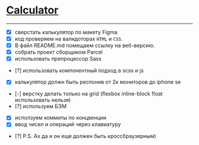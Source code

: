 # [Calculator](https://g5-freemen.github.io/Calculator/)

***

- [x] cверстать калькулятор по макету Figma
- [x] код проверяем на валидоторах ```HTML``` и ```CSS```.
- [x] В файл README.md помещаем ссылку на веб-версию.
- [x] собрать проект сборщиком Parcel
- [x] использовать препроцессор Sass
- [?] использовать компонентный подход в scss и js
- [x] калькулятор должн быть респонив от 2к мониторов до iphone se
- [-] верстку делать только на grid (flexbox inline-block float использовать нельзя)
- [?] используем БЭМ
- [x] исползуем коммиты по концвенции
- [x] ввод чисел и операций через клавиатуру
- [?] P.S. Ах да и он еще должен быть кроссбраузерным)